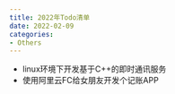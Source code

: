 ```yaml
---
title: 2022年Todo清单
date: 2022-02-09
categories:
- Others
---
```


- linux环境下开发基于C++的即时通讯服务
- 使用阿里云FC给女朋友开发个记账APP